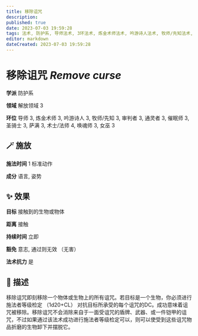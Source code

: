 ```yaml
---
title: 移除诅咒
description: 
published: true
date: 2023-07-03 19:59:28
tags: 法术, 防护系, 导师法术, 3环法术, 炼金术师法术, 吟游诗人法术, 牧师/先知法术, 审判者法术, 通灵者法术, 催眠师法术, 圣骑士法术, 萨满法术, 术士/法师法术, 4环法术, 唤魂师法术, 女巫法术, 解放领域
editor: markdown
dateCreated: 2023-07-03 19:59:28
---
```


# **移除诅咒** *Remove curse*

**学派** 防护系 

**领域** 解放领域 3

**环位** 导师 3, 炼金术师 3, 吟游诗人 3, 牧师/先知 3, 审判者 3, 通灵者 3, 催眠师 3, 圣骑士 3, 萨满 3, 术士/法师 4, 唤魂师 3, 女巫 3

## 🪄 施放

**施法时间** 1 标准动作

**成分** 语言, 姿势

## ✨ 效果 

**目标** 接触到的生物或物体 

**距离** 接触  

**持续时间** 立即 

**豁免** 意志, 通过则无效 （无害）

**法术抗力** 是

## 📖 描述

移除诅咒即刻移除一个物体或生物上的所有诅咒。若目标是一个生物，你必须进行施法者等级检定 （1d20+CL） 对抗目标所承受的每个诅咒的DC。成功意味着诅咒被移除。移除诅咒不会消除来自于一面受诅咒的盾牌、武器、或一件铠甲的诅咒，不过如果通过该法术成功进行施法者等级检定可以，则可以使受到这些诅咒物品折磨的生物卸下并摆脱它。
    